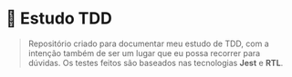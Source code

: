 # :dart: Estudo TDD

> Repositório criado para documentar meu estudo de TDD, com a intenção também de ser um lugar que eu possa recorrer para dúvidas. Os testes feitos são baseados nas tecnologias **Jest** e **RTL**.
